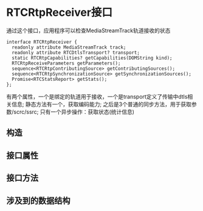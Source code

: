 # RTCRtpReceiver接口

通过这个接口，应用程序可以检查MediaStreamTrack轨道接收的状态

    interface RTCRtpReceiver {
      readonly attribute MediaStreamTrack track;
      readonly attribute RTCDtlsTransport? transport;
      static RTCRtpCapabilities? getCapabilities(DOMString kind);
      RTCRtpReceiveParameters getParameters();
      sequence<RTCRtpContributingSource> getContributingSources();
      sequence<RTCRtpSynchronizationSource> getSynchronizationSources();
      Promise<RTCStatsReport> getStats();
    };

有两个属性，一个是绑定的轨道用于接收，一个是transport定义了传输中dtls相关信息;
静态方法有一个，获取编码能力;
之后是3个普通的同步方法，用于获取参数/scrc/ssrc;
只有一个异步操作：获取状态(统计信息)

## 构造

## 接口属性

## 接口方法

## 涉及到的数据结构

